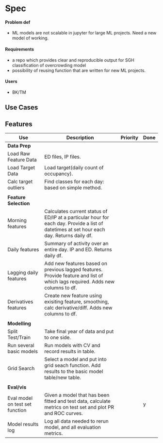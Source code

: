 # Spec

#### Problem def
- ML models are not scalable in jupyter for large ML projects. Need a new model of working.

#### Requirements
- a repo which provides clear and reproducible output for SGH classification of overcrowding model
- possibility of reusing function that are written for new ML projects.

#### Users
- BK/TM

## Use Cases

## Features

|Use|Description|Priority|Done|
|---|-----------|--------|----|
|**Data Prep**||||
|Load Raw Feature Data|ED files, IP files.||
|Load Target Data|Load target(daily count of occupancy).|||
|Calc target outliers|Find classes for each day: based on simple method.||
||||
|**Feature Selection**|||
|Morning features|Calculates current status of ED/IP at a particular hour for each day. Provide a list of datetimes at set hour each day. Returns daily df.||
|Daily features|Summary of activity over an entire day. IP and ED. Returns daily df.||
|Lagging daily features|Add new features based on previous lagged features. Provide feature and list of which lags required. Adds new columns to df.||
|Derivatives features|Create new feature using exisiting feature, smoothing, calc derivative/diff. Adds new columns to df.||
||||
|**Modelling**|||
|Split Test/Train|Take final year of data and put to one side.||
|Run several basic models|Run models with CV and record results in table.||
|Grid Search|Select a model and put into grid seach function. Add results to the basic model table/new table.||
||||
|**Eval/vis**|||
|Eval model on test set function|Given a model that has been fitted and test data, calculate metrics on test set and plot PR and ROC curves.||y|
|Model results log|Log all data needed to rerun model, and all evaluation metrics.||